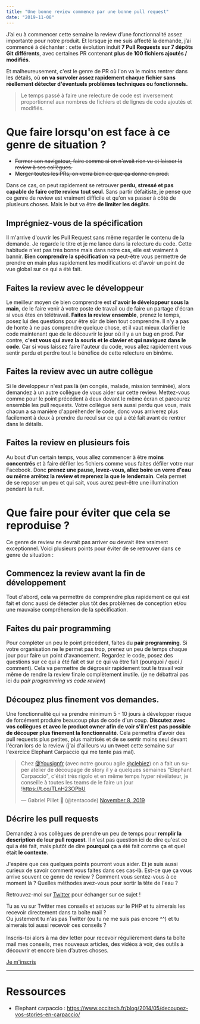 ```yaml
---
title: "Une bonne review commence par une bonne pull request"
date: "2019-11-08"
---
```


J’ai eu à commencer cette semaine la review d’une fonctionnalité assez importante pour notre produit. Et lorsque je me suis affecté la demande, j’ai commencé à déchanter : cette évolution induit **7 Pull Requests sur 7 dépôts Git différents**, avec certaines PR contenant **plus de 100 fichiers ajoutés / modifiés**. 

Et malheureusement, c'est le genre de PR où l'on va le moins rentrer dans les détails, où **on va survoler assez rapidement chaque fichier sans réellement détecter d'éventuels problèmes techniques ou fonctionnels.**


> Le temps passé à faire une relecture de code est inversement proportionnel aux nombres de fichiers et de lignes de code ajoutés et modifiés. 


# Que faire lorsqu'on est face à ce genre de situation ?

* ~~Fermer son navigateur, faire comme si on n'avait rien vu et laisser la review à ses collègues.~~
* ~~Merger toutes les PRs, on verra bien ce que ça donne en prod.~~

Dans ce cas, on peut rapidement se retrouver **perdu, stressé et pas capable de faire cette review tout seul**. Sans partir défaitiste, je pense que ce genre de review est vraiment difficile et qu'on va passer à côté de plusieurs choses. Mais le but va être **de limiter les dégâts**.

## Imprégniez-vous de la spécification

Il m'arrive d'ouvrir les Pull Request sans même regarder le contenu de la demande. Je regarde le titre et je me lance dans la relecture du code. Cette habitude n'est pas très bonne mais dans notre cas, elle est vraiment à bannir. **Bien comprendre la spécification** va peut-être vous permettre de prendre en main plus rapidement les modifications et d'avoir un point de vue global sur ce qui a été fait.

## Faites la review avec le développeur

Le meilleur moyen de bien comprendre est **d'avoir le développeur sous la main**, de le faire venir à votre poste de travail ou de faire un partage d'écran si vous êtes en télétravail. **Faites la review ensemble**, prenez le temps, posez lui des questions pour être sûr de bien tout comprendre. Il n'y a pas de honte à ne pas comprendre quelque chose, et il vaut mieux clarifier le code maintenant que de le découvrir le jour où il y a un bug en prod. Par contre, **c'est vous qui avez la souris et le clavier et qui naviguez dans le code**. Car si vous laissez faire l'auteur du code, vous allez rapidement vous sentir perdu et perdre tout le bénéfice de cette relecture en binôme.

## Faites la review avec un autre collègue
Si le développeur n'est pas là (en congés, malade, mission terminée), alors demandez à un autre collègue de vous aider sur cette review. Mettez-vous comme pour le point précédent à deux devant le même écran et parcourez ensemble les pull requests. Votre collègue sera aussi perdu que vous, mais chacun a sa manière d'appréhender le code, donc vous arriverez plus facilement à deux à prendre du recul sur ce qui a été fait avant de rentrer dans le détails.

## Faites la review en plusieurs fois
Au bout d'un certain temps, vous allez commencer à être **moins concentrés** et à faire défiler les fichiers comme vous faites défiler votre mur Facebook. Donc **prenez une pause, levez-vous, allez boire un verre d'eau ou même arrêtez la review et reprenez la que le lendemain**. Cela permet de se reposer un peu et qui sait, vous aurez peut-être une illumination pendant la nuit.

# Que faire pour éviter que cela se reproduise ?

Ce genre de review ne devrait pas arriver ou devrait être vraiment exceptionnel. Voici plusieurs points pour éviter de se retrouver dans ce genre de situation :

## Commencez la review avant la fin de développement
Tout d'abord, cela va permettre de comprendre plus rapidement ce qui est fait et donc aussi de détecter plus tôt des problèmes de conception et/ou une mauvaise compréhension de la spécification.

## Faites du pair programming
Pour compléter un peu le point précédent, faites du **pair programming**. Si votre organisation ne le permet pas trop, prenez un peu de temps chaque jour pour faire un point d'avancement. Regardez le code, posez des questions sur ce qui a été fait et sur ce qui va être fait (pourquoi / quoi / comment). Cela va permettre de dégrossir rapidement tout le travail voir même de rendre la review finale complètement inutile. (je ne débattrai pas ici du *pair programming vs code review*)

## Découpez plus finement vos demandes.
Une fonctionnalité qui va prendre minimum 5 - 10 jours à développer risque de forcément produire beaucoup plus de code d'un coup. **Discutez avec vos collègues et avec le product owner afin de voir s'il n'est pas possible de découper plus finement la fonctionnalité**. Cela permettra d'avoir des pull requests plus petites, plus maitrisés et de se sentir moins seul devant l'écran lors de la review (j'ai d'ailleurs vu un tweet cette semaine sur l'exercice Elephant Carpaccio qui me tente pas mal). 

<blockquote class="twitter-tweet"><p lang="fr" dir="ltr">Chez <a href="https://twitter.com/Yousignfr?ref_src=twsrc%5Etfw">@Yousignfr</a> (avec notre gourou agile <a href="https://twitter.com/clebiez?ref_src=twsrc%5Etfw">@clebiez</a>) on a fait un super atelier de découpage de story il y a quelques semaines &quot;Elephant Carpaccio&quot;, c&#39;était très rigolo et en même temps hyper révélateur, je conseille à toutes les teams de le faire un jour !<a href="https://t.co/TLnH23OPbU">https://t.co/TLnH23OPbU</a></p>&mdash; Gabriel Pillet 🐙 (@tentacode) <a href="https://twitter.com/tentacode/status/1192709504594579456?ref_src=twsrc%5Etfw">November 8, 2019</a></blockquote> <script async src="https://platform.twitter.com/widgets.js" charset="utf-8"></script>

## Décrire les pull requests
Demandez à vos collègues de prendre un peu de temps pour **remplir la description de leur pull request**. Il n'est pas question ici de dire qu'est ce qui a été fait, mais plutôt de dire **pourquoi** ça a été fait comme ça et quel était **le contexte**.


J'espère que ces quelques points pourront vous aider. Et je suis aussi curieux de savoir comment vous faites dans ces cas-là. Est-ce que ça vous arrive souvent ce genre de review ? Comment vous sentez-vous à ce moment là ? Quelles méthodes avez-vous pour sortir la tête de l'eau ? 

Retrouvez-moi sur [Twitter](http://bit.ly/klnjmmtwitter) pour échanger sur ce sujet !

<div class="bg-blue-100 px-4 py-4 lg:mb-4 mt-4 lg:mt-12">
        <p class="px-4 py-4">
        Tu as vu sur Twitter <span class="text-blue-700 font-bold">mes conseils et astuces sur le PHP</span> et tu aimerais les recevoir <span class="text-blue-700 font-bold">directement dans ta boîte mail</span> ?<br/>
        Ou justement tu n'as pas Twitter (ou tu ne me suis pas encore ^^) et <span class="text-blue-700 font-bold">tu aimerais toi aussi recevoir ces conseils</span> ?<br/><br/>
        Inscris-toi alors à ma dev letter pour recevoir régulièrement dans ta boîte mail <span class="text-blue-700 font-bold">mes conseils, mes nouveaux articles, des vidéos à voir, des outils à découvrir</span> et encore bien d’autres choses.
        </p>
         <a href="http://bit.ly/klnjmmdevletter" class="bg-blue-200 w-full block py-4 px-4 mt-4 font-bold text-blue-700 mb-4 text-center">Je m'inscris</a>
</div>

---

# Ressources

* Elephant carpaccio : https://www.occitech.fr/blog/2014/05/decoupez-vos-stories-en-carpaccio/